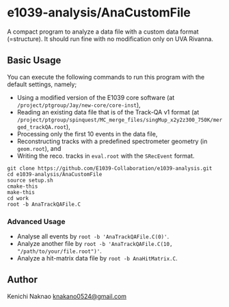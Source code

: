 # e1039-analysis/AnaCustomFile

A compact program to analyze a data file with a custom data format (=structure).
It should run fine with no modification only on UVA Rivanna.


## Basic Usage

You can execute the following commands to run this program with the default settings, namely;
* Using a modified version of the E1039 core software (at `/project/ptgroup/Jay/new-core/core-inst`),
* Reading an existing data file that is of the Track-QA v1 format 
    (at `/project/ptgroup/spinquest/MC_merge_files/singMup_x2y2z300_750K/merged_trackQA.root`),
* Processing only the first 10 events in the data file,
* Reconstructing tracks with a predefined spectrometer geometry (in `geom.root`), and
* Writing the reco. tracks in `eval.root` with the `SRecEvent` format.

```
git clone https://github.com/E1039-Collaboration/e1039-analysis.git
cd e1039-analysis/AnaCustomFile
source setup.sh
cmake-this
make-this
cd work
root -b AnaTrackQAFile.C
```


### Advanced Usage

* Analyse all events by `root -b 'AnaTrackQAFile.C(0)'`.
* Analyze another file by `root -b 'AnaTrackQAFile.C(10, "/path/to/your/file.root")'`.
* Analyze a hit-matrix data file by `root -b AnaHitMatrix.C`.


## Author

Kenichi Naknao <knakano0524@gmail.com>
